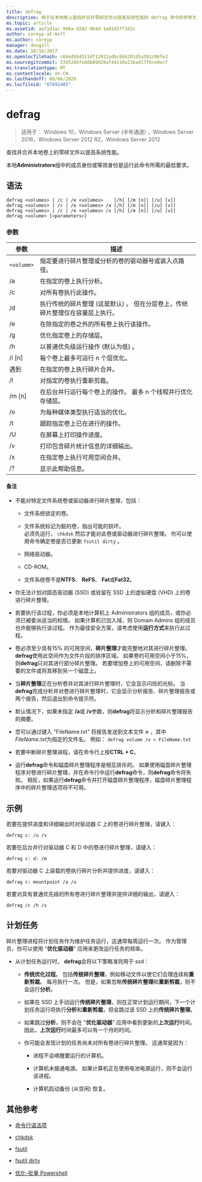 ```yaml
---
title: defrag
description: 用于在本地卷上查找并合并零碎文件以提高系统性能的 defrag 命令的参考文章。
ms.topic: article
ms.assetid: aaf1d1ac-996a-4282-9b4d-1e8245ff162c
author: coreyp-at-msft
ms.author: coreyp
manager: dongill
ms.date: 10/16/2017
ms.openlocfilehash: c68edbb4511df12912adbc666201d5a381c06fe3
ms.sourcegitcommit: 53d526bfeddb89d28af44210a23ba417f6ce0ecf
ms.translationtype: MT
ms.contentlocale: zh-CN
ms.lasthandoff: 08/06/2020
ms.locfileid: "87891485"
---
```

# <a name="defrag"></a>defrag

> 适用于： Windows 10，Windows Server (半年通道) ，Windows Server 2016，Windows Server 2012 R2，Windows Server 2012

查找并合并本地卷上的零碎文件以提高系统性能。

本地**Administrators**组中的成员身份或等效身份是运行此命令所需的最低要求。

## <a name="syntax"></a>语法

```
defrag <volumes> | /c | /e <volumes>    [/h] [/m [n]| [/u] [v]]
defrag <volumes> | /c | /e <volumes> /a [/h] [/m [n]| [/u] [v]]
defrag <volumes> | /c | /e <volumes> /x [/h] [/m [n]| [/u] [v]]
defrag <volume> [<parameters>]
```

### <a name="parameters"></a>参数

| 参数 | 描述 |
| --------- | ----------- |
| `<volume>` | 指定要进行碎片整理或分析的卷的驱动器号或装入点路径。 |
| /a | 在指定的卷上执行分析。 |
| /c | 对所有卷执行此操作。 |
| /d | 执行传统的碎片整理 (这是默认) 。 但在分层卷上，传统碎片整理仅在容量层上执行。 |
| /e | 在除指定的卷之外的所有卷上执行该操作。 |
| /g | 优化指定卷上的存储层。 |
| /h | 以普通优先级运行操作 (默认为低) 。 |
| /i [n] | 每个卷上最多可运行 n 个层优化。 |
| 遇到 | 在指定的卷上执行碎片合并。 |
| /l | 对指定的卷执行重新剪裁。 |
| /m [n] | 在后台并行运行每个卷上的操作。 最多 n 个线程并行优化存储层。 |
| /o | 为每种媒体类型执行适当的优化。 |
| /t  | 跟踪指定卷上已在进行的操作。 |
| /U | 在屏幕上打印操作进度。 |
| /v | 打印包含碎片统计信息的详细输出。 |
| /x | 在指定卷上执行可用空间合并。 |
| /? | 显示此帮助信息。 |

#### <a name="remarks"></a>备注

- 不能对特定文件系统卷或驱动器进行碎片整理，包括：

  - 文件系统锁定的卷。

  - 文件系统标记为脏的卷，指出可能的损坏。<br>必须先运行， `chkdsk` 然后才能对此卷或驱动器进行碎片整理。 你可以使用命令确定卷是否已更新 `fsutil dirty` 。

  - 网络驱动器。

  - CD-ROM。

  - 文件系统卷不是**NTFS**、 **ReFS**、 **Fat**或**Fat32**。

- 你无法计划对固态驱动器 (SSD) 或驻留在 SSD 上的虚拟硬盘 (VHD) 上的卷进行碎片整理。

- 若要执行该过程，你必须是本地计算机上 Administrators 组的成员，或你必须已被委派适当的权限。 如果计算机已加入域，则 Domain Admins 组的成员也许能够执行该过程。 作为最佳安全方案，请考虑使用**运行方式**来执行此过程。

- 卷必须至少具有15% 的可用空间，**碎片整理**才能完整地对其进行碎片整理。 **defrag**使用此空间作为文件片段的排序区域。 如果卷的可用空间小于15%，则**defrag**只对其进行部分碎片整理。 若要增加卷上的可用空间，请删除不需要的文件或将其移到另一个磁盘上。

- 当**碎片整理**正在分析卷并对其进行碎片整理时，它会显示闪烁的光标。 当**defrag**完成分析并对卷进行碎片整理时，它会显示分析报告、碎片整理报告或两个报告，然后退出到命令提示符。

- 默认情况下，如果未指定 **/a**或 **/v**参数，则**defrag**将显示分析和碎片整理报告的摘要。

- 您可以通过键入 "FileName.txt" 将报告发送到文本文件 **>** <em> </em>，其中*FileName.txt*为指定的文件名。 例如： `defrag volume /v > FileName.txt`

- 若要中断碎片整理进程，请在命令行上按**CTRL + C**。

- 运行**defrag**命令和磁盘碎片整理程序是相互排斥的。 如果使用磁盘碎片整理程序对卷进行碎片整理，并在命令行中运行**defrag**命令，则**defrag**命令将失败。 相反，如果运行**defrag**命令并打开磁盘碎片整理程序，磁盘碎片整理程序中的碎片整理选项将不可用。

## <a name="examples"></a>示例

若要在提供进度和详细输出时对驱动器 C 上的卷进行碎片整理，请键入：

```
defrag c: /u /v
```

若要在后台并行对驱动器 C 和 D 中的卷进行碎片整理，请键入：

```
defrag c: d: /m
```

若要对驱动器 C 上装载的卷执行碎片分析并提供进度，请键入：

```
defrag c: mountpoint /a /u
```

若要对具有普通优先级的所有卷进行碎片整理并提供详细的输出，请键入：

```
defrag /c /h /v
```

## <a name="scheduled-task"></a>计划任务

碎片整理进程将计划任务作为维护任务运行，这通常每周运行一次。 作为管理员，你可以使用 "**优化驱动器**" 应用来更改运行任务的频率。

- 从计划任务运行时， **defrag**会将以下策略准则用于 ssd：

  - **传统优化过程**。 包括**传统碎片整理**，例如移动文件以使它们合理连续和**重新剪裁**。 每月执行一次。 但是，如果忽略**传统碎片整理**和**重新剪裁**，则不会运行**分析**。

  - 如果在 SSD 上手动运行**传统碎片整理**，则在正常计划运行期间，下一个计划任务运行将执行**分析**和**重新剪裁**，但会跳过该 SSD 上的**传统碎片整理**。

  - 如果跳过**分析**，则不会在 "**优化驱动器**" 应用中看到更新的**上次运行**时间。 因此，**上次运行**时间最多可以有一个月的时间。

  - 你可能会发现计划的任务尚未对所有卷进行碎片整理。 这通常是因为：

    - 进程不会唤醒要运行的计算机。

    - 计算机未接通电源。 如果计算机正在使用电池电源运行，则不会运行该进程。

    - 计算机启动备份 (从空闲) 恢复。

## <a name="additional-references"></a>其他参考

- [命令行语法项](command-line-syntax-key.md)

- [chkdsk](chkdsk.md)

- [fsutil](fsutil.md)

- [fsutil dirty](fsutil-dirty.md)

- [优化-批量 Powershell](/powershell/module/storage/optimize-volume?view=win10-ps)
